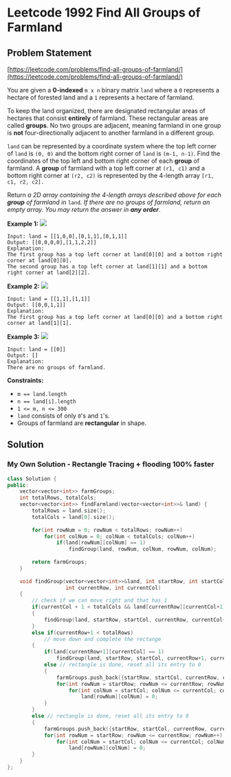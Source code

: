 # Leetcode 1992 Find All Groups of Farmland

## Problem Statement

[https://leetcode.com/problems/find-all-groups-of-farmland/](https://leetcode.com/problems/find-all-groups-of-farmland/)

You are given a **0-indexed** `m x n` binary matrix `land` where a `0` represents a hectare of forested land and a `1` represents a hectare of farmland.

To keep the land organized, there are designated rectangular areas of hectares that consist **entirely** of farmland. These rectangular areas are called **groups**. No two groups are adjacent, meaning farmland in one group is **not** four-directionally adjacent to another farmland in a different group.

`land` can be represented by a coordinate system where the top left corner of `land` is `(0, 0)` and the bottom right corner of `land` is `(m-1, n-1)`. Find the coordinates of the top left and bottom right corner of each **group** of farmland. A **group** of farmland with a top left corner at `(r1, c1)` and a bottom right corner at `(r2, c2)` is represented by the 4-length array `[r1, c1, r2, c2].`

Return _a 2D array containing the 4-length arrays described above for each **group** of farmland in_ `land`_. If there are no groups of farmland, return an empty array. You may return the answer in **any order**_.

**Example 1:** ![](https://assets.leetcode.com/uploads/2021/07/27/screenshot-2021-07-27-at-12-23-15-copy-of-diagram-drawio-diagrams-net.png)

```text
Input: land = [[1,0,0],[0,1,1],[0,1,1]]
Output: [[0,0,0,0],[1,1,2,2]]
Explanation:
The first group has a top left corner at land[0][0] and a bottom right corner at land[0][0].
The second group has a top left corner at land[1][1] and a bottom right corner at land[2][2].
```

**Example 2:** ![](https://assets.leetcode.com/uploads/2021/07/27/screenshot-2021-07-27-at-12-30-26-copy-of-diagram-drawio-diagrams-net.png)

```text
Input: land = [[1,1],[1,1]]
Output: [[0,0,1,1]]
Explanation:
The first group has a top left corner at land[0][0] and a bottom right corner at land[1][1].
```

**Example 3:** ![](https://assets.leetcode.com/uploads/2021/07/27/screenshot-2021-07-27-at-12-32-24-copy-of-diagram-drawio-diagrams-net.png)

```text
Input: land = [[0]]
Output: []
Explanation:
There are no groups of farmland.
```

**Constraints:**

* `m == land.length`
* `n == land[i].length`
* `1 <= m, n <= 300`
* `land` consists of only `0`'s and `1`'s.
* Groups of farmland are **rectangular** in shape.

## Solution

### My Own Solution - Rectangle Tracing + flooding 100% faster

```cpp
class Solution {
public:
    vector<vector<int>> farmGroups;
    int totalRows, totalCols;
    vector<vector<int>> findFarmland(vector<vector<int>>& land) {
        totalRows = land.size();
        totalCols = land[0].size();
        
        for(int rowNum = 0; rowNum < totalRows; rowNum++)
            for(int colNum = 0; colNum < totalCols; colNum++)
                if(land[rowNum][colNum] == 1)
                    findGroup(land, rowNum, colNum, rowNum, colNum);
    
        return farmGroups;
    }
    
    void findGroup(vector<vector<int>>&land, int startRow, int startCol, 
                   int currentRow, int currentCol)
    {
        // check if we can move right and that has 1
        if(currentCol + 1 < totalCols && land[currentRow][currentCol+1] == 1)
        {
            findGroup(land, startRow, startCol, currentRow, currentCol+1);
        }
        else if(currentRow+1 < totalRows)
            // move down and complete the rectange
        {
            if(land[currentRow+1][currentCol] == 1)
                findGroup(land, startRow, startCol, currentRow+1, currentCol);
            else // rectangle is done, reset all its entry to 0
            {
                farmGroups.push_back({startRow, startCol, currentRow, currentCol});
                for(int rowNum = startRow; rowNum <= currentRow; rowNum++)
                    for(int colNum = startCol; colNum <= currentCol; colNum++)
                        land[rowNum][colNum] = 0;
            }
        }
        else // rectangle is done, reset all its entry to 0
        {
            farmGroups.push_back({startRow, startCol, currentRow, currentCol});
            for(int rowNum = startRow; rowNum <= currentRow; rowNum++)
                for(int colNum = startCol; colNum <= currentCol; colNum++)
                    land[rowNum][colNum] = 0;
        }
    }
};
```

